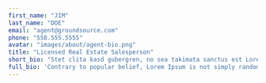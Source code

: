 ```yaml
---
first_name: "JIM"
last_name: "DOE"
email: "agent@groundsource.com"
phone: "558.555.5555"
avatar: "images/about/agent-bio.png"
title: "Licensed Real Estate Salesperson"
short_bio: "Stet clita kasd gubergren, no sea takimata sanctus est Lorem ipsum dolor sit amet. Stet clita kasdgubergren, no sea takimata sanctus est Lorem ipsum dolor sit amet."
full_bio: 'Contrary to popular belief, Lorem Ipsum is not simply random text. It has roots in a piece of classical Latin literature from 45 BC, making it over 2000 years old. Richard McClintock, a Latin professor at Hampden-Sydney College in Virginia, looked up one of the more obscure Latin words, consectetur, from a Lorem Ipsum passage, and going through the cites of the word in classical literature, discovered the undoubtable source. Lorem Ipsum comes from sections 1.10.32 and 1.10.33 of "de Finibus Bonorum et Malorum" (The Extremes of Good and Evil) by Cicero, written in 45 BC. This book is a treatise on the theory of ethics, very popular during the Renaissance. The first line of Lorem Ipsum, "Lorem ipsum dolor sit amet..", comes from a line in section 1.10.32.'
---
```

